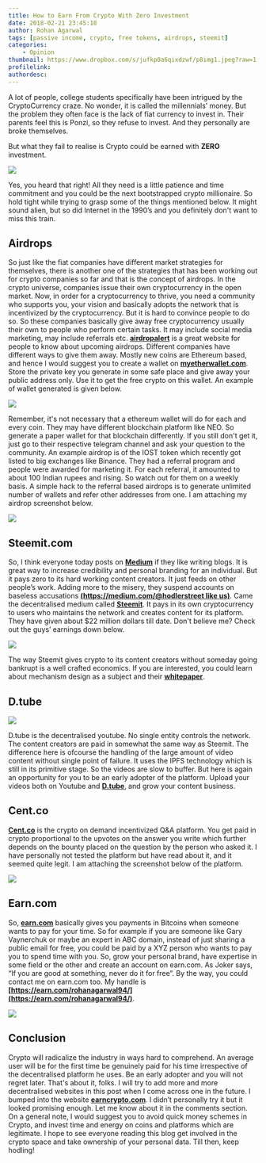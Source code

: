 ```yaml
---
title: How to Earn From Crypto With Zero Investment
date: 2018-02-21 23:45:18
author: Rohan Agarwal
tags: [passive income, crypto, free tokens, airdrops, steemit]
categories:
    - Opinion
thumbnail: https://www.dropbox.com/s/jufkp0a6qixdzwf/p8img1.jpeg?raw=1
profilelink:
authordesc:
---
```


A lot of people, college students specifically have been intrigued by the CryptoCurrency craze. No wonder, it is called the millennials’ money. But the problem they often face is the lack of fiat currency to invest in. Their parents feel this is Ponzi, so they refuse to invest. And they personally are broke themselves.

But what they fail to realise is Crypto could be earned with **ZERO** investment.

![](https://www.dropbox.com/s/c40ilqi2lts1kan/p8img2.gif?raw=1)

Yes, you heard that right! All they need is a little patience and time commitment and you could be the next bootstrapped crypto millionaire. So hold tight while trying to grasp some of the things mentioned below. It might sound alien, but so did Internet in the 1990’s and you definitely don't want to miss this train.

## Airdrops

So just like the fiat companies have different market strategies for themselves, there is another one of the strategies that has been working out for crypto companies so far and that is the concept of airdrops. In the crypto universe, companies issue their own cryptocurrency in the open market. Now, in order for a cryptocurrency to thrive, you need a community who supports you, your vision and basically adopts the network that is incentivized by the cryptocurrency. But it is hard to convince people to do so. So these companies basically give away free cryptocurrency usually their own to people who perform certain tasks. It may include social media marketing, may include referrals etc. **[airdropalert](https://airdropalert.com/)** is a great website for people to know about upcoming airdrops. Different companies have different ways to give them away. Mostly new coins are Ethereum based, and hence I would suggest you to create a wallet on **[myetherwallet.com](https://www.myetherwallet.com/)**. Store the private key you generate in some safe place and give away your public address only. Use it to get the free crypto on this wallet. An example of wallet generated is given below. 

![](https://www.dropbox.com/s/ojqvjlgcmm1eqqj/p8img3.png?raw=1)

Remember, it's not necessary that a ethereum wallet will do for each and every coin. They may have different blockchain platform like NEO. So generate a paper wallet for that blockchain differently. If you still don't get it, just go to their respective telegram channel and ask your question to the community. An example airdrop is of the IOST token which recently got listed to big exchanges like Binance. They had a referral program and people were awarded for marketing it. For each referral, it amounted to about 100 Indian rupees and rising. So watch out for them on a weekly basis. A simple hack to the referral based airdrops is to generate unlimited number of wallets and refer other addresses from one. I am attaching my airdrop screenshot below.

![](https://www.dropbox.com/s/m7vd81kwd9d9gjq/p8img4.png?raw=1)

## Steemit.com

So, I think everyone today posts on **[Medium](http://medium.com)** if they like writing blogs. It is great way to increase credibility and personal branding for an individual. But it pays zero to its hard working content creators. It just feeds on other people’s work. Adding more to the misery, they suspend accounts on baseless accusations **[(https://medium.com/@hodlerstreet like us)](https://medium.com/@hodlerstreet)**. 
Came the decentralised medium called **[Steemit](https://steemit.com/@hodlerstreet)**. It pays in its own cryptocurrency to users who maintains the network and creates content for its platform. They have given about $22 million dollars till date. Don't believe me? Check out the guys’ earnings down below.

![](https://www.dropbox.com/s/malcyv4e2a1s12v/p8img5.png?raw=1)


The way Steemit gives crypto to its content creators without someday going bankrupt is a well crafted economics. If you are interested, you could learn about mechanism design as a subject and their **[whitepaper](https://steem.io/SteemWhitePaper.pdf)**. 

## D.tube

![](https://www.dropbox.com/s/pm8dihb1w8wbeh2/p8img6.png?raw=1)

D.tube is the decentralised youtube. No single entity controls the network. The content creators are paid in somewhat the same way as Steemit. The difference here is ofcourse the handling of the large amount of video content without single point of failure. It uses the IPFS technology which is still in its primitive stage. So the videos are slow to buffer. But here is again an opportunity for you to be an early adopter of the platform. Upload your videos both on Youtube and **[D.tube](http://d.tube/)**, and grow your content business.

## Cent.co

**[Cent.co](https://beta.cent.co/)** is the crypto on demand incentivized Q&A platform. You get paid in crypto proportional to the upvotes on the answer you write which further depends on the bounty placed on the question by the person who asked it. I have personally not tested the platform but have read about it, and it seemed quite legit. I am attaching the screenshot below of the platform.

![](https://www.dropbox.com/s/g0gvfujcoevyrsk/p8img7.png?raw=1)

## Earn.com

So, **[earn.com](https://earn.com/)** basically gives you payments in Bitcoins when someone wants to pay for your time. So for example if you are someone like Gary Vaynerchuk or maybe an expert in ABC domain, instead of just sharing a public email for free, you could be paid by a XYZ person who wants to pay you to spend time with you. So, grow your personal brand, have expertise in some field or the other and create an account on earn.com. As Joker says, “If you are good at something, never do it for free”. By the way, you could contact me on earn.com too. My handle is **[https://earn.com/rohanagarwal94/](https://earn.com/rohanagarwal94/)**. 

![](https://www.dropbox.com/s/ht8z6k8xzrlvqoc/p8img8.png?raw=1)

## Conclusion

Crypto will radicalize the industry in ways hard to comprehend. An average user will be for the first time be genuinely paid for his time irrespective of the decentralised platform he uses. Be an early adopter and you will not regret later.
That's about it, folks. I will try to add more and more decentralised websites in this post when I come across one in the future. I bumped into the website **[earncrypto.com](https://www.earncrypto.com/)**. I didn’t personally try it but it looked promising enough. Let me know about it in the comments section.
On a general note, I would suggest you to avoid quick money schemes in Crypto, and invest time and energy on coins and platforms which are legitimate. I hope to see everyone reading this blog get involved in the crypto space and take ownership of your personal data. Till then, keep hodling!



